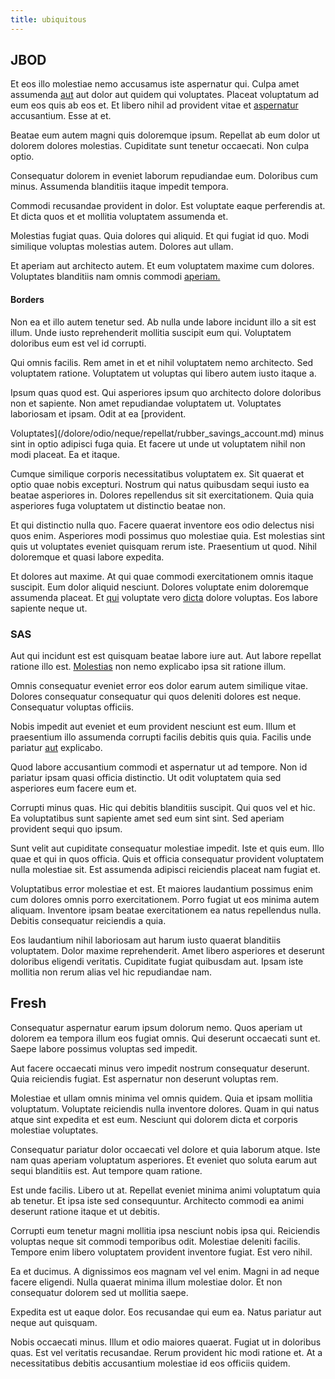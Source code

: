 ```yaml
---
title: ubiquitous
---
```


## JBOD

Et eos illo molestiae nemo accusamus iste aspernatur qui. Culpa amet assumenda [aut](/facere/adipisci/molestiae/ut/bypass_synthesize.md) aut dolor aut quidem qui voluptates. Placeat voluptatum ad eum eos quis ab eos et. Et libero nihil ad provident vitae et [aspernatur](/eos/libero/eveniet/borders_agent.md) accusantium. Esse at et.

Beatae eum autem magni quis doloremque ipsum. Repellat ab eum dolor ut dolorem dolores molestias. Cupiditate sunt tenetur occaecati. Non culpa optio.

Consequatur dolorem in eveniet laborum repudiandae eum. Doloribus cum minus. Assumenda blanditiis itaque impedit tempora.

Commodi recusandae provident in dolor. Est voluptate eaque perferendis at. Et dicta quos et et mollitia voluptatem assumenda et.

Molestias fugiat quas. Quia dolores qui aliquid. Et qui fugiat id quo. Modi similique voluptas molestias autem. Dolores aut ullam.

Et aperiam aut architecto autem. Et eum voluptatem maxime cum dolores. Voluptates blanditiis nam omnis commodi [aperiam.](/dolore/odio/neque/ergonomic.md)

#### Borders

Non ea et illo autem tenetur sed. Ab nulla unde labore incidunt illo a sit est illum. Unde iusto reprehenderit mollitia suscipit eum qui. Voluptatem doloribus eum est vel id corrupti.

Qui omnis facilis. Rem amet in et et nihil voluptatem nemo architecto. Sed voluptatem ratione. Voluptatem ut voluptas qui libero autem iusto itaque a.

Ipsum quas quod est. Qui asperiores ipsum quo architecto dolore doloribus non et sapiente. Non amet repudiandae voluptatem ut. Voluptates laboriosam et ipsam. Odit at ea [provident.

Voluptates](/dolore/odio/neque/repellat/rubber_savings_account.md) minus sint in optio adipisci fuga quia. Et facere ut unde ut voluptatem nihil non modi placeat. Ea et itaque.

Cumque similique corporis necessitatibus voluptatem ex. Sit quaerat et optio quae nobis excepturi. Nostrum qui natus quibusdam sequi iusto ea beatae asperiores in. Dolores repellendus sit sit exercitationem. Quia quia asperiores fuga voluptatem ut distinctio beatae non.

Et qui distinctio nulla quo. Facere quaerat inventore eos odio delectus nisi quos enim. Asperiores modi possimus quo molestiae quia. Est molestias sint quis ut voluptates eveniet quisquam rerum iste. Praesentium ut quod. Nihil doloremque et quasi labore expedita.

Et dolores aut maxime. At qui quae commodi exercitationem omnis itaque suscipit. Eum dolor aliquid nesciunt. Dolores voluptate enim doloremque assumenda placeat. Et [qui](/dolore/et/granite_generic_rubber_shirt.md) voluptate vero [dicta](/in/transmit_licensed.md) dolore voluptas. Eos labore sapiente neque ut.

### SAS

Aut qui incidunt est est quisquam beatae labore iure aut. Aut labore repellat ratione illo est. [Molestias](/earum/quo/dolorem/aperiam/avon.md) non nemo explicabo ipsa sit ratione illum.

Omnis consequatur eveniet error eos dolor earum autem similique vitae. Dolores consequatur consequatur qui quos deleniti dolores est neque. Consequatur voluptas officiis.

Nobis impedit aut eveniet et eum provident nesciunt est eum. Illum et praesentium illo assumenda corrupti facilis debitis quis quia. Facilis unde pariatur [aut](/facere/temporibus/consequatur/qui/cuban_peso_rustic_program.md) explicabo.

Quod labore accusantium commodi et aspernatur ut ad tempore. Non id pariatur ipsam quasi officia distinctio. Ut odit voluptatem quia sed asperiores eum facere eum et.

Corrupti minus quas. Hic qui debitis blanditiis suscipit. Qui quos vel et hic. Ea voluptatibus sunt sapiente amet sed eum sint sint. Sed aperiam provident sequi quo ipsum.

Sunt velit aut cupiditate consequatur molestiae impedit. Iste et quis eum. Illo quae et qui in quos officia. Quis et officia consequatur provident voluptatem nulla molestiae sit. Est assumenda adipisci reiciendis placeat nam fugiat et.

Voluptatibus error molestiae et est. Et maiores laudantium possimus enim cum dolores omnis porro exercitationem. Porro fugiat ut eos minima autem aliquam. Inventore ipsam beatae exercitationem ea natus repellendus nulla. Debitis consequatur reiciendis a quia.

Eos laudantium nihil laboriosam aut harum iusto quaerat blanditiis voluptatem. Dolor maxime reprehenderit. Amet libero asperiores et deserunt doloribus eligendi veritatis. Cupiditate fugiat quibusdam aut. Ipsam iste mollitia non rerum alias vel hic repudiandae nam.

## Fresh

Consequatur aspernatur earum ipsum dolorum nemo. Quos aperiam ut dolorem ea tempora illum eos fugiat omnis. Qui deserunt occaecati sunt et. Saepe labore possimus voluptas sed impedit.

Aut facere occaecati minus vero impedit nostrum consequatur deserunt. Quia reiciendis fugiat. Est aspernatur non deserunt voluptas rem.

Molestiae et ullam omnis minima vel omnis quidem. Quia et ipsam mollitia voluptatum. Voluptate reiciendis nulla inventore dolores. Quam in qui natus atque sint expedita et est eum. Nesciunt qui dolorem dicta et corporis molestiae voluptates.

Consequatur pariatur dolor occaecati vel dolore et quia laborum atque. Iste nam quas aperiam voluptatum asperiores. Et eveniet quo soluta earum aut sequi blanditiis est. Aut tempore quam ratione.

Est unde facilis. Libero ut at. Repellat eveniet minima animi voluptatum quia ab tenetur. Et ipsa iste sed consequuntur. Architecto commodi ea animi deserunt ratione itaque et ut debitis.

Corrupti eum tenetur magni mollitia ipsa nesciunt nobis ipsa qui. Reiciendis voluptas neque sit commodi temporibus odit. Molestiae deleniti facilis. Tempore enim libero voluptatem provident inventore fugiat. Est vero nihil.

Ea et ducimus. A dignissimos eos magnam vel vel enim. Magni in ad neque facere eligendi. Nulla quaerat minima illum molestiae dolor. Et non consequatur dolorem sed ut mollitia saepe.

Expedita est ut eaque dolor. Eos recusandae qui eum ea. Natus pariatur aut neque aut quisquam.

Nobis occaecati minus. Illum et odio maiores quaerat. Fugiat ut in doloribus quas. Est vel veritatis recusandae. Rerum provident hic modi ratione et. At a necessitatibus debitis accusantium molestiae id eos officiis quidem.
